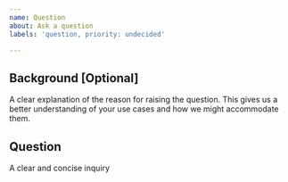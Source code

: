 ```yaml
---
name: Question
about: Ask a question
labels: 'question, priority: undecided'

---
```


## Background [Optional]
A clear explanation of the reason for raising the question. 
This gives us a better understanding of your use cases and how we might accommodate them.

## Question
A clear and concise inquiry
